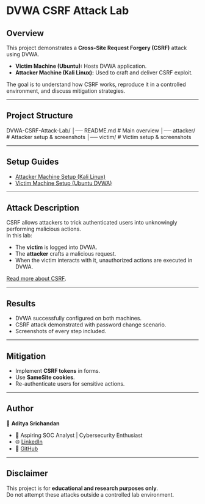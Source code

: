 # DVWA CSRF Attack Lab

## Overview
This project demonstrates a **Cross-Site Request Forgery (CSRF)** attack using DVWA.  
- **Victim Machine (Ubuntu):** Hosts DVWA application.  
- **Attacker Machine (Kali Linux):** Used to craft and deliver CSRF exploit.  

The goal is to understand how CSRF works, reproduce it in a controlled environment, and discuss mitigation strategies.

---

## Project Structure

DVWA-CSRF-Attack-Lab/
│── README.md # Main overview
│── attacker/ # Attacker setup & screenshots
│── victim/ # Victim setup & screenshots

---

## Setup Guides
- [Attacker Machine Setup (Kali Linux)](Attacker-Machine/README.md)  
- [Victim Machine Setup (Ubuntu DVWA)](Victim-Machine/README.md)  

---

## Attack Description
CSRF allows attackers to trick authenticated users into unknowingly performing malicious actions.  
In this lab:  
- The **victim** is logged into DVWA.  
- The **attacker** crafts a malicious request.  
- When the victim interacts with it, unauthorized actions are executed in DVWA.  

[Read more about CSRF](https://owasp.org/www-community/attacks/csrf).

---

## Results
- DVWA successfully configured on both machines.  
- CSRF attack demonstrated with password change scenario.  
- Screenshots of every step included.  

---

## Mitigation
- Implement **CSRF tokens** in forms.  
- Use **SameSite cookies**.  
- Re-authenticate users for sensitive actions.  

---

## Author
👤 **Aditya Srichandan**  
- 💼 Aspiring SOC Analyst | Cybersecurity Enthusiast  
- 🌐 [LinkedIn](https://www.linkedin.com/in/aditya-srichandan/)  
- 📂 [GitHub](https://github.com/Adi-CUTM/)  

---

## Disclaimer
This project is for **educational and research purposes only**.  
Do not attempt these attacks outside a controlled lab environment.
